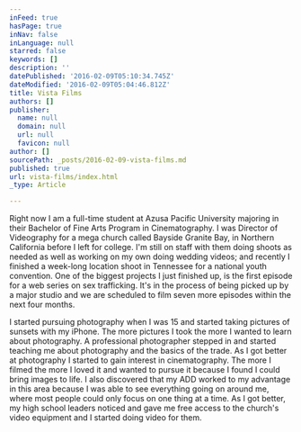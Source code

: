 ```yaml
---
inFeed: true
hasPage: true
inNav: false
inLanguage: null
starred: false
keywords: []
description: ''
datePublished: '2016-02-09T05:10:34.745Z'
dateModified: '2016-02-09T05:04:46.812Z'
title: Vista Films
authors: []
publisher:
  name: null
  domain: null
  url: null
  favicon: null
author: []
sourcePath: _posts/2016-02-09-vista-films.md
published: true
url: vista-films/index.html
_type: Article

---
```

Right now I am a full-time student at Azusa Pacific University majoring in their Bachelor of Fine Arts Program in Cinematography. I was Director of Videography for a mega church called Bayside Granite Bay, in Northern California before I left for college. I'm still on staff with them doing shoots as needed as well as working on my own doing wedding videos; and recently I finished a week-long location shoot in Tennessee for a national youth convention. One of the biggest projects I just finished up, is the first episode for a web series on sex trafficking. It's in the process of being picked up by a major studio and we are scheduled to film seven more episodes within the next four months.

I started pursuing photography when I was 15 and started taking pictures of sunsets with my iPhone. The more pictures I took the more I wanted to learn about photography. A professional photographer stepped in and started teaching me about photography and the basics of the trade. As I got better at photography I started to gain interest in cinematography. The more I filmed the more I loved it and wanted to pursue it because I found I could bring images to life. I also discovered that my ADD worked to my advantage in this area because I was able to see everything going on around me, where most people could only focus on one thing at a time. As I got better, my high school leaders noticed and gave me free access to the church's video equipment and I started doing video for them.